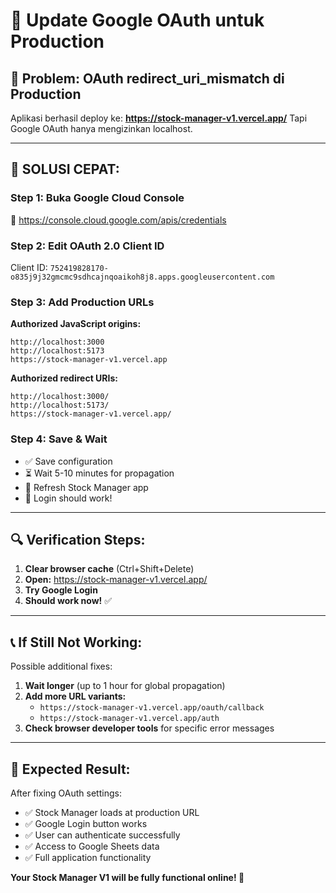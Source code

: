 # 🔧 Update Google OAuth untuk Production

## 🎯 **Problem:** OAuth redirect_uri_mismatch di Production

Aplikasi berhasil deploy ke: **https://stock-manager-v1.vercel.app/**
Tapi Google OAuth hanya mengizinkan localhost.

---

## 🚀 **SOLUSI CEPAT:**

### **Step 1: Buka Google Cloud Console**
🔗 https://console.cloud.google.com/apis/credentials

### **Step 2: Edit OAuth 2.0 Client ID**
Client ID: `752419828170-o835j9j32gmcmc9sdhcajnqoaikoh8j8.apps.googleusercontent.com`

### **Step 3: Add Production URLs**

**Authorized JavaScript origins:**
```
http://localhost:3000
http://localhost:5173
https://stock-manager-v1.vercel.app
```

**Authorized redirect URIs:**
```
http://localhost:3000/
http://localhost:5173/
https://stock-manager-v1.vercel.app/
```

### **Step 4: Save & Wait**
- ✅ Save configuration
- ⏳ Wait 5-10 minutes for propagation
- 🔄 Refresh Stock Manager app
- 🎉 Login should work!

---

## 🔍 **Verification Steps:**

1. **Clear browser cache** (Ctrl+Shift+Delete)
2. **Open:** https://stock-manager-v1.vercel.app/
3. **Try Google Login**
4. **Should work now!** ✅

---

## 📞 **If Still Not Working:**

Possible additional fixes:
1. **Wait longer** (up to 1 hour for global propagation)
2. **Add more URL variants:**
   - `https://stock-manager-v1.vercel.app/oauth/callback`
   - `https://stock-manager-v1.vercel.app/auth`
3. **Check browser developer tools** for specific error messages

---

## 🎯 **Expected Result:**
After fixing OAuth settings:
- ✅ Stock Manager loads at production URL
- ✅ Google Login button works
- ✅ User can authenticate successfully
- ✅ Access to Google Sheets data
- ✅ Full application functionality

**Your Stock Manager V1 will be fully functional online! 🚀**
